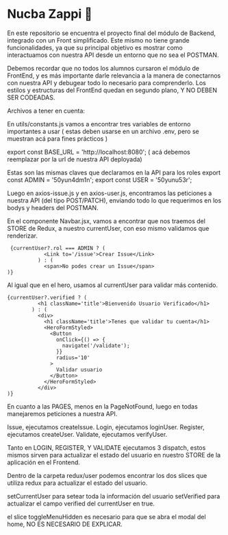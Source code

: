 # Nucba Zappi 🍕

En este repositorio se encuentra el proyecto final del módulo de Backend, integrado con un Front simplificado. Este mismo no tiene grande funcionalidades, ya que su principal objetivo es mostrar como interactuamos con nuestra API desde un entorno que no sea el POSTMAN.

Debemos recordar que no todos los alumnos cursaron el módulo de FrontEnd, y es más importante darle relevancia a la manera de conectarnos con nuestra API y debugear todo lo necesario para comprenderlo. Los estilos y estructuras del FrontEnd quedan en segundo plano, Y NO DEBEN SER CODEADAS.

Archivos a tener en cuenta: 

En utils/constants.js vamos a encontrar tres variables de entorno importantes a usar ( estas deben usarse en un archivo .env, pero se muestran acá para fines prácticos )

export const BASE_URL = 'http://localhost:8080'; ( acá debemos reemplazar por la url de nuestra API deployada)

Estas son las mismas claves que declaramos en la API para los roles 
export const ADMIN = '50yun4dm1n';
export const USER = '50yunu53r';

Luego en axios-issue.js y en axios-user.js, encontramos las peticiones a nuestra API (del tipo POST/PATCH), enviando todo lo que requerimos en los bodys y headers del POSTMAN.

En el componente Navbar.jsx, vamos a encontrar que nos traemos del STORE de Redux, a nuestro currentUser, con eso mismo validamos que renderizar. 


```
 {currentUser?.rol === ADMIN ? (
            <Link to='/issue'>Crear Issue</Link>
          ) : (
            <span>No podes crear un Issue</span>
)}
```

Al igual que en el hero, usamos al currentUser para validar más contenido.

```
{currentUser?.verified ? (
          <h1 className='title'>Bienvenido Usuario Verificado</h1>
        ) : (
          <div>
            <h1 className='title'>Tenes que validar tu cuenta</h1>
            <HeroFormStyled>
              <Button
                onClick={() => {
                  navigate('/validate');
                }}
                radius='10'
              >
                Validar usuario
              </Button>
            </HeroFormStyled>
          </div>
)}

```

En cuanto a las PAGES, menos en la PageNotFound, luego en todas manejaremos peticiones a nuestra API.

Issue, ejecutamos  createIssue.
Login, ejecutamos  loginUser.
Register, ejecutamos createUser.
Validate, ejecutamos verifyUser. 

Tanto en LOGIN, REGISTER, Y VALIDATE ejecutamos 3 dispatch, estos mismos sirven para actualizar el estado del usuario en nuestro STORE de la aplicación en el Frontend. 

Dentro de la carpeta redux/user podemos encontrar los dos slices que utiliza redux para actualizar el estado del usuario. 

setCurrentUser para setear toda la información del usuario
setVerified para actualizar el campo verified del currentUser en true. 

el slice toggleMenuHidden es necesario para que se abra el modal del home, NO ES NECESARIO DE EXPLICAR.


